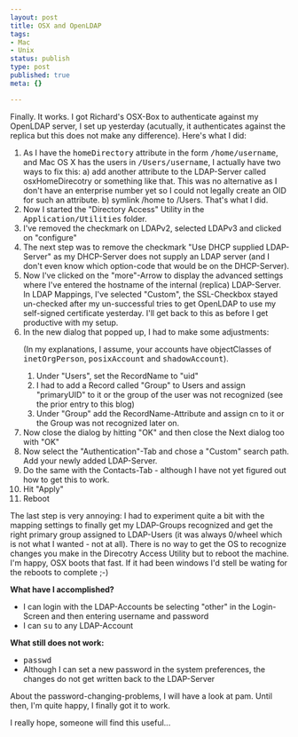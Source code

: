 ```yaml
---
layout: post
title: OSX and OpenLDAP
tags:
- Mac
- Unix
status: publish
type: post
published: true
meta: {}

---
```

Finally. It works. I got Richard's OSX-Box to authenticate against my OpenLDAP server, I set up yesterday (acutually, it authenticates against the replica but this does not make any difference). Here's what I did:<ol>
 <li>As I have the <tt>homeDirectory</tt> attribute in the form <tt>/home/username</tt>, and Mac OS X has the users in <tt>/Users/username</tt>, I actually have two ways to fix this: a) add another attribute to the LDAP-Server called osxHomeDirecotry or something like that. This was no alternative as I don't have an enterprise number yet so I could not legally create an OID for such an attribute. b) symlink /home to /Users. That's what I did.
 <li>Now I started the "Directory Access" Utility in the <tt>Application/Utilities</tt> folder.
 <li>I've removed the checkmark on LDAPv2, selected LDAPv3 and clicked on "configure"
 <li>The next step was to remove the checkmark "Use DHCP supplied LDAP-Server" as my DHCP-Server does not supply an LDAP server (and I don't even know which option-code that would be on the DHCP-Server).
 <li>Now I've clicked on the "more"-Arrow to display the advanced settings where I've entered the hostname of the internal (replica) LDAP-Server. In LDAP Mappings, I've selected "Custom", the SSL-Checkbox stayed un-checked after my un-successful tries to get OpenLDAP to use my self-signed certificate yesterday. I'll get back to this as before I get productive with my setup.
 <li>In the new dialog that popped up, I had to make some adjustments:

(In my explanations, I assume, your accounts have objectClasses of <tt>inetOrgPerson</tt>, <tt>posixAccount</tt> and <tt>shadowAccount</tt>).
 <ol>
   <li>Under "Users", set the RecordName to "uid"
   <li>I had to add a Record called "Group" to Users and assign "primaryUID" to it or the group of the user was not recognized (see the prior entry to this blog)
   <li>Under "Group" add the RecordName-Attribute and assign cn to it or the Group was not recognized later on.
</ol>

 <li>Now close the dialog by hitting "OK" and then close the Next dialog too with "OK"
 <li>Now select the "Authentication"-Tab and chose a "Custom" search path. Add your newly added LDAP-Server.
 <li>Do the same with the Contacts-Tab - although I have not yet figured out how to get this to work.
 <li>Hit "Apply"
 <li>Reboot
</ol>The last step is very annoying: I had to experiment quite a bit with the mapping settings to finally get my LDAP-Groups recognized and get the right primary group assigned to LDAP-Users (it was always 0/wheel which is not what I wanted - not at all). There is no way to get the OS to recognize changes you make in the Direcotry Access Utility but to reboot the machine. I'm happy, OSX boots that fast. If it had been windows I'd stell be wating for the reboots to complete ;-)

<b>What have I accomplished?</b><ul>
  <li>I can login with the LDAP-Accounts be selecting "other" in the Login-Screen and then entering username and password
  <li>I can <tt>su</tt> to any LDAP-Account
</ul><b>What still does not work:</b><ul>
   <li><tt>passwd</tt>
   <li>Although I can set a new password in the system preferences, the changes do not get written back to the LDAP-Server
</ul>

About the password-changing-problems, I will have a look at pam. Until then, I'm quite happy, I finally got it to work.

I really hope, someone will find this useful...
